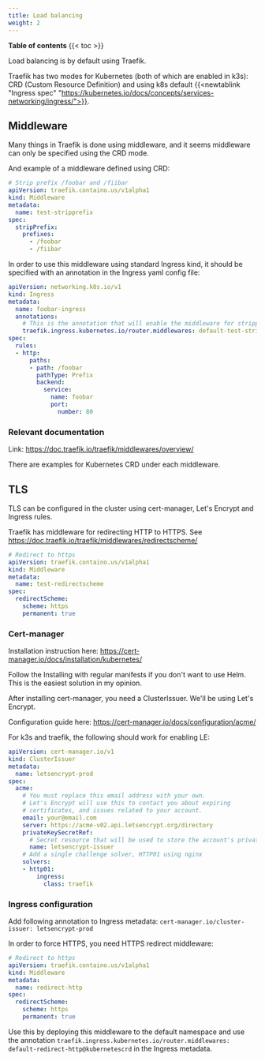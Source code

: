 ```yaml
---
title: Load balancing
weight: 2
---
```


**Table of contents**
{{< toc >}}

Load balancing is by default using Traefik.

Traefik has two modes for Kubernetes (both of which are enabled in k3s): CRD (Custom Resource Definition) and using k8s
default {{<newtablink "Ingress spec" "https://kubernetes.io/docs/concepts/services-networking/ingress/">}}.

## Middleware

Many things in Traefik is done using middleware, and it seems middleware can only be specified using the CRD mode.

And example of a middleware defined using CRD:
```yaml
# Strip prefix /foobar and /fiibar
apiVersion: traefik.containo.us/v1alpha1
kind: Middleware
metadata:
  name: test-stripprefix
spec:
  stripPrefix:
    prefixes:
      - /foobar
      - /fiibar
```

In order to use this middleware using standard Ingress kind, it should be specified with an annotation in the Ingress
yaml config file:
```yaml
apiVersion: networking.k8s.io/v1
kind: Ingress
metadata:
  name: foobar-ingress
  annotations:
    # This is the annotation that will enable the middleware for stripping prefix
    traefik.ingress.kubernetes.io/router.middlewares: default-test-stripprefix@kubernetescrd
spec:
  rules:
  - http:
      paths:
      - path: /foobar
        pathType: Prefix
        backend:
          service:
            name: foobar
            port:
              number: 80
```

### Relevant documentation

Link: https://doc.traefik.io/traefik/middlewares/overview/

There are examples for Kubernetes CRD under each middleware.

## TLS

TLS can be configured in the cluster using cert-manager, Let's Encrypt and Ingress rules.

Traefik has middleware for redirecting HTTP to HTTPS. See https://doc.traefik.io/traefik/middlewares/redirectscheme/
```yaml
# Redirect to https
apiVersion: traefik.containo.us/v1alpha1
kind: Middleware
metadata:
  name: test-redirectscheme
spec:
  redirectScheme:
    scheme: https
    permanent: true
```

### Cert-manager

Installation instruction here: https://cert-manager.io/docs/installation/kubernetes/

Follow the Installing with regular manifests if you don't want to use Helm. This is the easiest solution in my opinion.

After installing cert-manager, you need a ClusterIssuer. We'll be using Let's Encrypt.

Configuration guide here: https://cert-manager.io/docs/configuration/acme/

For k3s and traefik, the following should work for enabling LE:
```yaml
apiVersion: cert-manager.io/v1
kind: ClusterIssuer
metadata:
  name: letsencrypt-prod
spec:
  acme:
    # You must replace this email address with your own.
    # Let's Encrypt will use this to contact you about expiring
    # certificates, and issues related to your account.
    email: your@email.com
    server: https://acme-v02.api.letsencrypt.org/directory
    privateKeySecretRef:
      # Secret resource that will be used to store the account's private key.
      name: letsencrypt-issuer
    # Add a single challenge solver, HTTP01 using nginx
    solvers:
    - http01:
        ingress:
          class: traefik
```

### Ingress configuration

Add following annotation to Ingress metadata: `cert-manager.io/cluster-issuer: letsencrypt-prod`

In order to force HTTPS, you need HTTPS redirect middleware:
```yaml
# Redirect to https
apiVersion: traefik.containo.us/v1alpha1
kind: Middleware
metadata:
  name: redirect-http
spec:
  redirectScheme:
    scheme: https
    permanent: true
```

Use this by deploying this middleware to the default namespace and use the annotation
`traefik.ingress.kubernetes.io/router.middlewares: default-redirect-http@kubernetescrd` in the Ingress metadata.
